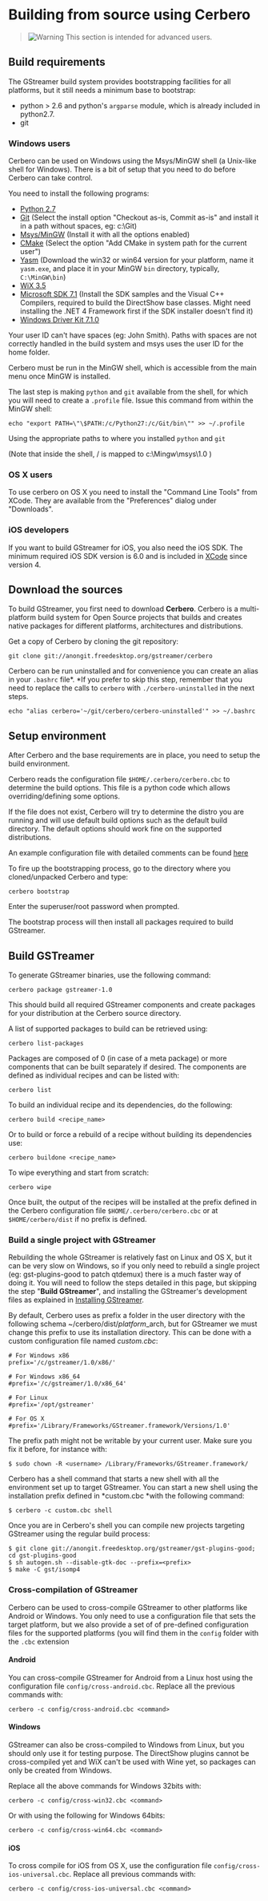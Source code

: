 # Building from source using Cerbero

> ![Warning] This section is intended for advanced users.

## Build requirements

The GStreamer build system provides bootstrapping facilities for all
platforms, but it still needs a minimum base to bootstrap:

-   python > 2.6 and python's `argparse` module, which is already
    included in python2.7.
-   git

### Windows users

Cerbero can be used on Windows using the Msys/MinGW shell (a Unix-like
shell for Windows). There is a bit of setup that you need to do before
Cerbero can take control.

You need to install the following programs:

-   [Python 2.7]
-   [Git] (Select the install option "Checkout as-is, Commit as-is" and
    install it in a path without spaces, eg: c:\Git)
-   [Msys/MinGW] (Install it with all the options enabled)
-   [CMake] (Select the option "Add CMake in system path for the
    current user")
-   [Yasm] (Download the win32 or win64 version for your platform, name
    it `yasm.exe`, and place it in your MinGW `bin` directory,
    typically, `C:\MinGW\bin`)
-   [WiX 3.5]
-   [Microsoft SDK 7.1] (Install the SDK samples and the Visual C++
    Compilers, required to build the DirectShow base classes. Might need
    installing the .NET 4 Framework first if the SDK installer doesn't
    find it)
-   [Windows Driver Kit 7.1.0]

Your user ID can't have spaces (eg: John Smith). Paths with spaces are
not correctly handled in the build system and msys uses the user ID for
the home folder.

Cerbero must be run in the MinGW shell, which is accessible from the
main menu once MinGW is installed.

The last step is making `python` and `git` available from the shell, for
which you will need to create a `.profile` file. Issue this command from
within the MinGW shell:

`echo "export PATH=\"\$PATH:/c/Python27:/c/Git/bin\"" >> ~/.profile`

Using the appropriate paths to where you installed `python` and `git`

(Note that inside the shell, / is mapped to c:\Mingw\msys\1.0 )

### OS X users

To use cerbero on OS X you need to install the "Command Line Tools" from
XCode. They are available from the "Preferences" dialog under
"Downloads".

### iOS developers

If you want to build GStreamer for iOS, you also need the iOS
SDK. The minimum required iOS SDK version is 6.0 and is included in
[XCode] since version 4.

## Download the sources

To build GStreamer, you first need to download **Cerbero**.
Cerbero is a multi-platform build system for Open Source projects that
builds and creates native packages for different platforms,
architectures and distributions.

Get a copy of Cerbero by cloning the git repository:

    git clone git://anongit.freedesktop.org/gstreamer/cerbero

Cerbero can be run uninstalled and for convenience you can create an
alias in your `.bashrc` file*. *If you prefer to skip this step,
remember that you need to replace the calls to `cerbero` with
`./cerbero-uninstalled` in the next steps.

    echo "alias cerbero='~/git/cerbero/cerbero-uninstalled'" >> ~/.bashrc

## Setup environment

After Cerbero and the base requirements are in place, you need to setup
the build environment.

Cerbero reads the configuration file `$HOME/.cerbero/cerbero.cbc` to
determine the build options. This file is a python code which allows
overriding/defining some options.

If the file does not exist, Cerbero will try to determine the distro you
are running and will use default build options such as the default build
directory. The default options should work fine on the supported
distributions.

An example configuration file with detailed comments can be found [here]

To fire up the bootstrapping process, go to the directory where you
cloned/unpacked Cerbero and type:

    cerbero bootstrap

Enter the superuser/root password when prompted.

The bootstrap process will then install all packages required to build
GStreamer.

## Build GSTreamer

To generate GStreamer binaries, use the following command:

    cerbero package gstreamer-1.0

This should build all required GStreamer components and create packages for
your distribution at the Cerbero source directory.

A list of supported packages to build can be retrieved using:

    cerbero list-packages

Packages are composed of 0 (in case of a meta package) or more
components that can be built separately if desired. The components are
defined as individual recipes and can be listed with:

    cerbero list

To build an individual recipe and its dependencies, do the following:

    cerbero build <recipe_name>

Or to build or force a rebuild of a recipe without building its
dependencies use:

    cerbero buildone <recipe_name>

To wipe everything and start from scratch:

    cerbero wipe

Once built, the output of the recipes will be installed at the prefix
defined in the Cerbero configuration file `$HOME/.cerbero/cerbero.cbc`
or at `$HOME/cerbero/dist` if no prefix is defined.

### Build a single project with GStreamer

Rebuilding the whole GStreamer is relatively fast on Linux and OS X, but it
can be very slow on Windows, so if you only need to rebuild a single
project (eg: gst-plugins-good to patch qtdemux) there is a much faster
way of doing it. You will need to follow the steps detailed in this
page, but skipping the step "**Build GStreamer**", and installing the
GStreamer's development files as explained in [Installing GStreamer].

By default, Cerbero uses as prefix a folder in the user directory with
the following schema \~/cerbero/dist/$platform\_$arch, but for GStreamer
we must change this prefix to use its installation directory. This can
be done with a custom configuration file named *custom.cbc*:

    # For Windows x86
    prefix='/c/gstreamer/1.0/x86/'

    # For Windows x86_64
    #prefix='/c/gstreamer/1.0/x86_64'

    # For Linux
    #prefix='/opt/gstreamer'

    # For OS X
    #prefix='/Library/Frameworks/GStreamer.framework/Versions/1.0'

The prefix path might not be writable by your current user. Make sure
you fix it before, for instance with:

    $ sudo chown -R <username> /Library/Frameworks/GStreamer.framework/

Cerbero has a shell command that starts a new shell with all the
environment set up to target GStreamer. You can start a new shell using
the installation prefix defined in *custom.cbc *with the following
command:

    $ cerbero -c custom.cbc shell

Once you are in Cerbero's shell you can compile new projects targeting
GStreamer using the regular build process:

    $ git clone git://anongit.freedesktop.org/gstreamer/gst-plugins-good; cd gst-plugins-good
    $ sh autogen.sh --disable-gtk-doc --prefix=<prefix>
    $ make -C gst/isomp4

### Cross-compilation of GStreamer

Cerbero can be used to cross-compile GStreamer to other platforms like
Android or Windows. You only need to use a configuration file that sets
the target platform, but we also provide a set of of pre-defined
configuration files for the supported platforms (you will find them in
the `config` folder with the `.cbc` extension

#### Android

You can cross-compile GStreamer for Android from a Linux host using the
configuration file `config/cross-android.cbc`. Replace all the previous
commands with:

    cerbero -c config/cross-android.cbc <command>

#### Windows

GStreamer can also be cross-compiled to Windows from Linux, but you should
only use it for testing purpose. The DirectShow plugins cannot be
cross-compiled yet and WiX can't be used with Wine yet, so packages can
only be created from Windows.

Replace all the above commands for Windows 32bits with:

    cerbero -c config/cross-win32.cbc <command>

Or with using the following for Windows 64bits:

    cerbero -c config/cross-win64.cbc <command>

#### iOS

To cross compile for iOS from OS X, use the configuration file
`config/cross-ios-universal.cbc`. Replace all previous commands with:

    cerbero -c config/cross-ios-universal.cbc <command>

  [Warning]: images/icons/emoticons/warning.png
  [Python 2.7]: http://www.python.org/getit/releases/2.7/
  [Git]: http://code.google.com/p/msysgit/downloads/list?q=full+installer+official+git
  [Msys/MinGW]: https://sourceforge.net/projects/mingw/files/Installer/mingw-get-inst/
  [CMake]: http://www.cmake.org/cmake/resources/software.htm
  [Yasm]: http://yasm.tortall.net/Download.html
  [WiX 3.5]: http://wix.codeplex.com/releases/view/60102
  [Microsoft SDK 7.1]: http://www.microsoft.com/en-us/download/details.aspx?id=8279
  [Windows Driver Kit 7.1.0]: http://msdn.microsoft.com/en-us/windows/hardware/hh852365
  [XCode]: https://developer.apple.com/devcenter/ios/index.action#downloads
  [here]: http://www.freedesktop.org/software/gstreamer-sdk/cerbero.cbc.template
  [Installing GStreamer]: sdk-installing.md
